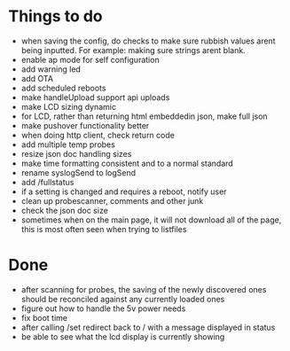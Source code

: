 # Things to do

- when saving the config, do checks to make sure rubbish values arent being inputted.  For example: making sure strings arent blank.
- enable ap mode for self configuration
- add warning led
- add OTA
- add scheduled reboots
- make handleUpload support api uploads
- make LCD sizing dynamic
- for LCD, rather than returning html embeddedin json, make full json
- make pushover functionality better
- when doing http client, check return code
- add multiple temp probes
- resize json doc handling sizes
- make time formatting consistent and to a normal standard
- rename syslogSend to logSend
- add /fullstatus
- if a setting is changed and requires a reboot, notify user
- clean up probescanner, comments and other junk
- check the json doc size
- sometimes when on the main page, it will not download all of the page, this is most often seen when trying to listfiles

# Done
- after scanning for probes, the saving of the newly discovered ones should be reconciled against any currently loaded ones
- figure out how to handle the 5v power needs
- fix boot time
- after calling /set redirect back to / with a message displayed in status
- be able to see what the lcd display is currently showing
